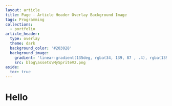 ```yaml
---
layout: article
title: Page - Article Header Overlay Background Image
tags: Programming
collections:
  - portfolio
article_header:
  type: overlay
  theme: dark
  background_color: '#203028'
  background_image:
    gradient: 'linear-gradient(135deg, rgba(34, 139, 87 , .4), rgba(139, 34, 139, .4))'
    src: blog\assets\MySpriteV2.png
aside:
  toc: true
---
```


<!--more-->
# Hello
